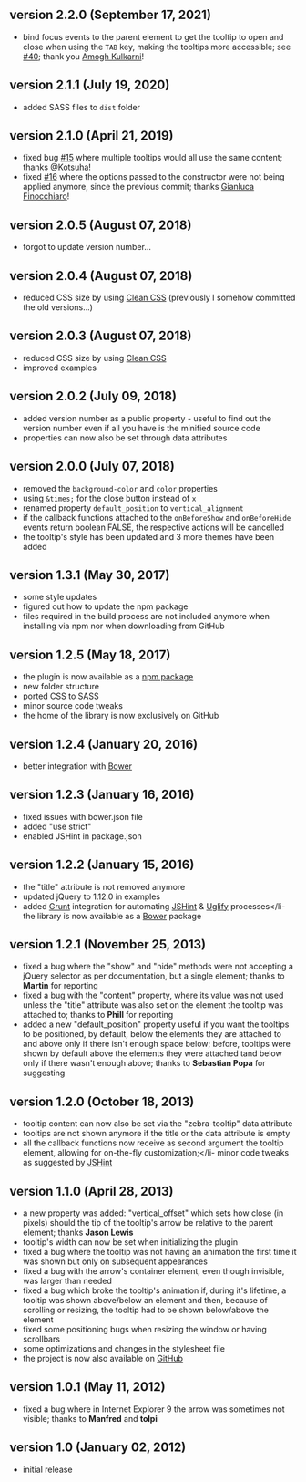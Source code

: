 ## version 2.2.0 (September 17, 2021)

- bind focus events to the parent element to get the tooltip to open and close when using the `TAB` key, making the tooltips more accessible; see [#40](https://github.com/stefangabos/Zebra_Tooltips/pull/40); thank you [Amogh Kulkarni](https://github.com/xmlns)!
## version 2.1.1 (July 19, 2020)

- added SASS files to `dist` folder

## version 2.1.0 (April 21, 2019)

- fixed bug [#15](https://github.com/stefangabos/Zebra_Tooltips/issues/15) where multiple tooltips would all use the same content; thanks [@Kotsuha](https://github.com/Kotsuha)!
- fixed [#16](https://github.com/stefangabos/Zebra_Tooltips/issues/16) where the options passed to the constructor were not being applied anymore, since the previous commit; thanks [Gianluca Finocchiaro](https://github.com/gfinocchiaro)!

## version 2.0.5 (August 07, 2018)

- forgot to update version number...

## version 2.0.4 (August 07, 2018)

- reduced CSS size by using [Clean CSS](https://www.npmjs.com/package/clean-css) (previously I somehow committed the old versions...)

## version 2.0.3 (August 07, 2018)

- reduced CSS size by using [Clean CSS](https://www.npmjs.com/package/clean-css)
- improved examples

## version 2.0.2 (July 09, 2018)

- added version number as a public property - useful to find out the version number even if all you have is the minified source code
- properties can now also be set through data attributes

## version 2.0.0 (July 07, 2018)

- removed the `background-color` and `color` properties
- using `&times;` for the close button instead of `x`
- renamed property `default_position` to `vertical_alignment`
- if the callback functions attached to the `onBeforeShow` and `onBeforeHide` events return boolean FALSE, the respective actions will be cancelled
- the tooltip's style has been updated and 3 more themes have been added

## version 1.3.1 (May 30, 2017)

- some style updates
- figured out how to update the npm package
- files required in the build process are not included anymore when installing via npm nor when downloading from GitHub

## version 1.2.5 (May 18, 2017)

- the plugin is now available as a [npm package](https://www.npmjs.com/package/zebra_tooltips)
- new folder structure
- ported CSS to SASS
- minor source code tweaks
- the home of the library is now exclusively on GitHub

## version 1.2.4 (January 20, 2016)

- better integration with [Bower](http://bower.io/)

## version 1.2.3 (January 16, 2016)

- fixed issues with bower.json file
- added "use strict"
- enabled JSHint in package.json

## version 1.2.2 (January 15, 2016)

- the "title" attribute is not removed anymore
- updated jQuery to 1.12.0 in examples
- added [Grunt](http://gruntjs.com/) integration for automating [JSHint](https://github.com/gruntjs/grunt-contrib-jshint) &amp; [Uglify](https://github.com/gruntjs/grunt-contrib-uglify) processes</li- the library is now available as a [Bower](http://bower.io/) package

## version 1.2.1 (November 25, 2013)

- fixed a bug where the "show" and "hide" methods were not accepting a jQuery selector as per documentation, but a single element; thanks to **Martin** for reporting
- fixed a bug with the "content" property, where its value was not used unless the "title" attribute was also set on the element the tooltip was attached to; thanks to **Phill** for reporting
- added a new "default_position" property useful if you want the tooltips to be positioned, by default, below the elements they are attached to and above only if there isn't enough space below; before, tooltips were shown by default above the elements they were attached tand below only if there wasn't enough above; thanks to **Sebastian Popa** for suggesting

## version 1.2.0 (October 18, 2013)

- tooltip content can now also be set via the "zebra-tooltip" data attribute
- tooltips are not shown anymore if the title or the data attribute is empty
- all the callback functions now receive as second argument the tooltip element, allowing for on-the-fly customization;</li- minor code tweaks as suggested by [JSHint](http://www.jshint.com/)

## version 1.1.0 (April 28, 2013)

- a new property was added: "vertical_offset" which sets how close (in pixels) should the tip of the tooltip's arrow be relative to the parent element; thanks **Jason Lewis**
- tooltip's width can now be set when initializing the plugin
- fixed a bug where the tooltip was not having an animation the first time it was shown but only on subsequent appearances
- fixed a bug with the arrow's container element, even though invisible, was larger than needed
- fixed a bug which broke the tooltip's animation if, during it's lifetime, a tooltip was shown above/below an element and then, because of scrolling or resizing, the tooltip had to be shown below/above the element
- fixed some positioning bugs when resizing the window or having scrollbars
- some optimizations and changes in the stylesheet file
- the project is now also available on [GitHub](https://github.com/stefangabos/Zebra_Tooltips)

## version 1.0.1 (May 11, 2012)

- fixed a bug where in Internet Explorer 9 the arrow was sometimes not visible; thanks to **Manfred** and **tolpi**

## version 1.0 (January 02, 2012)

- initial release

